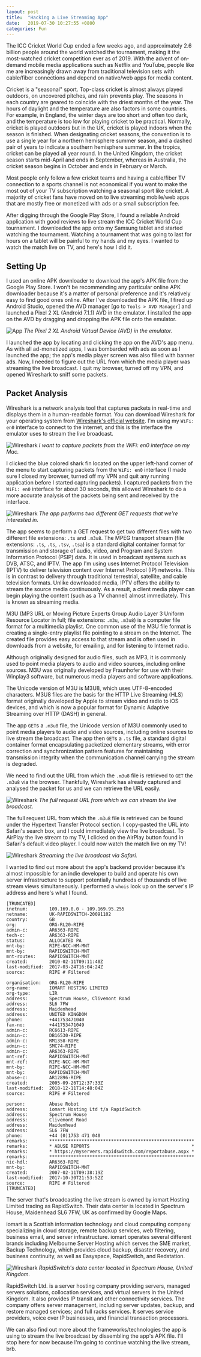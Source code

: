 ```yaml
---
layout: post
title:  "Hacking a Live Streaming App"
date:   2019-07-30 10:27:55 +0800
categories: Fun
---
```


The ICC Cricket World Cup ended a few weeks ago, and approximately 2.6 billion people around the world watched the tournament, making it the most-watched cricket competition ever as of 2019. With the advent of on-demand mobile media applications such as Netflix and YouTube, people like me are increasingly drawn away from traditional television sets with cable/fiber connections and depend on native/web apps for media content.

Cricket is a "seasonal" sport. Top-class cricket is almost always played outdoors, on uncovered pitches, and rain prevents play. The seasons in each country are geared to coincide with the driest months of the year. The hours of daylight and the temperature are also factors in some countries. For example, in England, the winter days are too short and often too dark, and the temperature is too low for playing cricket to be practical. Normally, cricket is played outdoors but in the UK, cricket is played indoors when the season is finished. When designating cricket seasons, the convention is to use a single year for a northern hemisphere summer season, and a dashed pair of years to indicate a southern hemisphere summer.  In the tropics, cricket can be played all year round. In the United Kingdom, the cricket season starts mid-April and ends in September, whereas in Australia, the cricket season begins in October and ends in February or March.

Most people only follow a few cricket teams and having a cable/fiber TV connection to a sports channel is not economical if you want to make the most out of your TV subscription watching a seasonal sport like cricket. A majority of cricket fans have moved on to live streaming mobile/web apps that are mostly free or monetized with ads or a small subscription fee. 

After digging through the Google Play Store, I found a reliable Android application with good reviews to live stream the ICC Cricket World Cup tournament. I downloaded the app onto my Samsung tablet and started watching the tournament. Watching a tournament that was going to last for hours on a tablet will be painful to my hands and my eyes. I wanted to watch the match live on TV, and here's how I did it.

## Setting Up

I used an online APK downloader to download the app's APK file from the Google Play Store. I won't be recommending any particular online APK downloader because it's a matter of personal preference and it's relatively easy to find good ones online. After I've downloaded the APK file, I fired up Android Studio, opened the AVD manager [go to `Tools > AVD Manager`] and launched a Pixel 2 XL (Android 7.1.1) AVD in the emulator. I installed the app on the AVD by dragging and dropping the APK file onto the emulator.

![App]({{site.baseurl}}/assets/img/hack1.png)
*The Pixel 2 XL Android Virtual Device (AVD) in the emulator.*

I launched the app by locating and clicking the app on the AVD's app menu. As with all ad-monetized apps, I was bombarded with ads as soon as I launched the app; the app's media player screen was also filled with banner ads. Now, I needed to figure out the URL from which the media player was streaming the live broadcast. I quit my browser, turned off my VPN, and opened Wireshark to sniff some packets.

## Packet Analysis

Wireshark is a network analysis tool that captures packets in real-time and displays them in a human-readable format. You can download Wireshark for your operating system from [Wireshark's official website](https://www.wireshark.org/#download). I'm using my `WiFi: en0` interface to connect to the internet, and this is the interface the emulator uses to stream the live broadcast.

![Wireshark]({{site.baseurl}}/assets/img/hack2.png)
*I want to capture packets from the WiFi: en0 interface on my Mac.*

I clicked the blue colored shark fin located on the upper left-hand corner of the menu to start capturing packets from the `WiFi: en0` interface (I made sure I closed my browser, turned off my VPN and quit any running application before I started capturing packets). I captured packets from the `WiFi: en0` interface for about 30 seconds, this allowed Wireshark to do a more accurate analysis of the packets being sent and received by the interface.

![Wireshark]({{site.baseurl}}/assets/img/hack3.png)
*The app performs two different GET requests that we're interested in.*

The app seems to perform a GET request to get two different files with two different file extensions: `.ts` and `.m3u8`. The MPEG transport stream (file extensions: `.ts`, `.ts`, `.tsv`, `.tsa`) is a standard digital container format for transmission and storage of audio, video, and Program and System Information Protocol (PSIP) data. It is used in broadcast systems such as DVB, ATSC, and IPTV. The app I'm using uses Internet Protocol Television (IPTV) to deliver television content over Internet Protocol (IP) networks. This is in contrast to delivery through traditional terrestrial, satellite, and cable television formats. Unlike downloaded media, IPTV offers the ability to stream the source media continuously. As a result, a client media player can begin playing the content (such as a TV channel) almost immediately. This is known as streaming media.

M3U (MP3 URL or Moving Picture Experts Group Audio Layer 3 Uniform Resource Locator in full; file extensions: `.m3u`, `.m3u8`) is a computer file format for a multimedia playlist. One common use of the M3U file format is creating a single-entry playlist file pointing to a stream on the Internet. The created file provides easy access to that stream and is often used in downloads from a website, for emailing, and for listening to Internet radio.

Although originally designed for audio files, such as MP3, it is commonly used to point media players to audio and video sources, including online sources. M3U was originally developed by Fraunhofer for use with their Winplay3 software, but numerous media players and software applications.

The Unicode version of M3U is M3U8, which uses UTF-8-encoded characters. M3U8 files are the basis for the HTTP Live Streaming (HLS) format originally developed by Apple to stream video and radio to iOS devices, and which is now a popular format for Dynamic Adaptive Streaming over HTTP (DASH) in general.

The app `GET`s a `.m3u8` file, the Unicode version of M3U commonly used to point media players to audio and video sources, including online sources to live stream the broadcast. The app then `GET`s a `.ts` file, a standard digital container format encapsulating packetized elementary streams, with error correction and synchronization pattern features for maintaining transmission integrity when the communication channel carrying the stream is degraded.

We need to find out the URL from which the `.m3u8` file is retrieved to `GET` the `.m3u8` via the browser. Thankfully, Wireshark has already captured and analysed the packet for us and we can retrieve the URL easily.

![Wireshark]({{site.baseurl}}/assets/img/hack4.png)
*The full request URL from which we can stream the live broadcast.*

The full request URL from which the `.m3u8` file is retrieved can be found under the Hypertext Transfer Protocol section. I copy-pasted the URL into Safari's search box, and I could immediately view the live broadcast. To AirPlay the live stream to my TV, I clicked on the AirPlay button found in Safari's default video player. I could now watch the match live on my TV!

![Wireshark]({{site.baseurl}}/assets/img/hack5.png)
*Streaming the live broadcast via Safari.*

I wanted to find out more about the app's backend provider because it's almost impossible for an indie developer to build and operate his own server infrastructure to support potentially hundreds of thousands of live stream views simultaneously. I performed a `whois` look up on the server's IP address and here's what I found.

```text
[TRUNCATED]
inetnum:        109.169.0.0 - 109.169.95.255
netname:        UK-RAPIDSWITCH-20091102
country:        GB
org:            ORG-RL20-RIPE
admin-c:        AR6363-RIPE
tech-c:         AR6363-RIPE
status:         ALLOCATED PA
mnt-by:         RIPE-NCC-HM-MNT
mnt-by:         RAPIDSWITCH-MNT
mnt-routes:     RAPIDSWITCH-MNT
created:        2010-02-11T09:11:40Z
last-modified:  2017-03-24T16:04:24Z
source:         RIPE # Filtered

organisation:   ORG-RL20-RIPE
org-name:       IOMART HOSTING LIMITED
org-type:       LIR
address:        Spectrum House, Clivemont Road
address:        SL6 7FW
address:        Maidenhead
address:        UNITED KINGDOM
phone:          +441753471040
fax-no:         +441753471049
admin-c:        RC6613-RIPE
admin-c:        DB16530-RIPE
admin-c:        RM1358-RIPE
admin-c:        SMC74-RIPE
admin-c:        AR6363-RIPE
mnt-ref:        RAPIDSWITCH-MNT
mnt-ref:        RIPE-NCC-HM-MNT
mnt-by:         RIPE-NCC-HM-MNT
mnt-by:         RAPIDSWITCH-MNT
abuse-c:        AR12896-RIPE
created:        2005-09-26T12:37:33Z
last-modified:  2018-12-11T14:48:04Z
source:         RIPE # Filtered

person:         Abuse Robot
address:        iomart Hosting Ltd t/a RapidSwitch
address:        Spectrum House
address:        Clivemont Road
address:        Maidenhead
address:        SL6 7FW
phone:          +44 (0)1753 471 040
remarks:        ******************************************************
remarks:        * ABUSE REPORTS                                      *
remarks:        * https://myservers.rapidswitch.com/reportabuse.aspx *
remarks:        ******************************************************
nic-hdl:        AR6363-RIPE
mnt-by:         RAPIDSWITCH-MNT
created:        2007-02-11T09:38:19Z
last-modified:  2017-10-30T21:53:52Z
source:         RIPE # Filtered
[TRUNCATED]
```

The server that's broadcasting the live stream is owned by iomart Hosting Limited trading as RapidSwitch. Their data center is located in Spectrum House, Maidenhead SL6 7FW, UK as confirmed by Google Maps.

iomart is a Scottish information technology and cloud computing company specializing in cloud storage, remote backup services, web filtering, business email, and server infrastructure. iomart operates several different brands including Melbourne Server Hosting which serves the SME market, Backup Technology, which provides cloud backup, disaster recovery, and business continuity, as well as Easyspace, RapidSwitch, and Redstation.

![Wireshark]({{site.baseurl}}/assets/img/hack6.png)
*RapidSwitch's data center located in Spectrum House, United Kingdom.* 

RapidSwitch Ltd. is a server hosting company providing servers, managed servers solutions, collocation services, and virtual servers in the United Kingdom. It also provides IP transit and other connectivity services. The company offers server management, including server updates, backup, and restore managed services; and full racks services. It serves service providers, voice over IP businesses, and financial transaction processors.

We can also find out more about the frameworks/technologies the app is using to stream the live broadcast by dissembling the app's APK file. I'll stop here for now because I'm going to continue watching the live stream, brb.    
